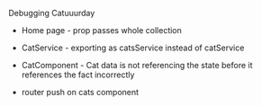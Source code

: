 Debugging Catuuurday

* Home page - prop passes whole collection
* CatService - exporting as catsService instead of catService
* CatComponent - Cat data is not referencing the state before it references the fact incorrectly

* router push on cats component


